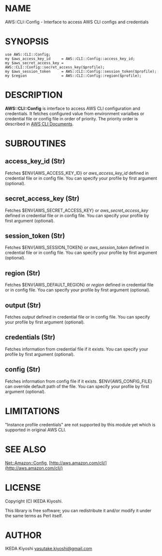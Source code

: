 # NAME

AWS::CLI::Config - Interface to access AWS CLI configs and credentials

# SYNOPSIS

    use AWS::CLI::Config;
    my $aws_access_key_id     = AWS::CLI::Config::access_key_id;
    my $aws_secret_access_key = AWS::CLI::Config::secret_access_key($profile);
    my $aws_session_token     = AWS::CLI::Config::session_token($profile);
    my $region                = AWS::CLI::Config::region($profile);

# DESCRIPTION

**AWS::CLI::Config** is interface to access AWS CLI configuration and credentials.
It fetches configured value from environment varialbes or credential file or
config file in order of priority.
The priority order is described in [AWS CLI Documents](http://docs.aws.amazon.com/cli/).

# SUBROUTINES

## access\_key\_id (Str)

Fetches $ENV{AWS\_ACCESS\_KEY\_ID} or _aws\_access\_key\_id_ defined in credential
file or in config file.
You can specify your profile by first argument (optional).

## secret\_access\_key (Str)

Fetches $ENV{AWS\_SECRET\_ACCESS\_KEY} or _aws\_secret\_access\_key_ defined in credential
file or in config file.
You can specify your profile by first argument (optional).

## session\_token (Str)

Fetches $ENV{AWS\_SESSION\_TOKEN} or _aws\_session\_token_ defined in credential
file or in config file.
You can specify your profile by first argument (optional).

## region (Str)

Fetches $ENV{AWS\_DEFAULT\_REGION} or _region_ defined in credential
file or in config file.
You can specify your profile by first argument (optional).

## output (Str)

Fetches _output_ defined in credential file or in config file.
You can specify your profile by first argument (optional).

## credentials (Str)

Fetches information from credential file if it exists.
You can specify your profile by first argument (optional).

## config (Str)

Fetches information from config file if it exists.
$ENV{AWS\_CONFIG\_FILE} can override default path of the file.
You can specify your profile by first argument (optional).

# LIMITATIONS

"Instance profile credentials" are not supported by this module yet which is
supported in original AWS CLI.

# SEE ALSO

[Net::Amazon::Config](https://metacpan.org/pod/Net::Amazon::Config),
[http://aws.amazon.com/cli/](http://aws.amazon.com/cli/)

# LICENSE

Copyright (C) IKEDA Kiyoshi.

This library is free software; you can redistribute it and/or modify
it under the same terms as Perl itself.

# AUTHOR

IKEDA Kiyoshi <yasutake.kiyoshi@gmail.com>
